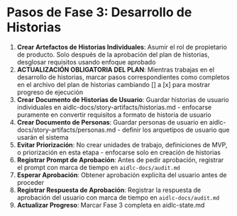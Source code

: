 # Pasos de Fase 3: Desarrollo de Historias

1. **Crear Artefactos de Historias Individuales**: Asumir el rol de propietario de producto. Solo después de la aprobación del plan de historias, desglosar requisitos usando enfoque aprobado
2. **ACTUALIZACIÓN OBLIGATORIA DEL PLAN**: Mientras trabajas en el desarrollo de historias, marcar pasos correspondientes como completos en el archivo del plan de historias cambiando [] a [x] para mostrar progreso de ejecución
3. **Crear Documento de Historias de Usuario**: Guardar historias de usuario individuales en aidlc-docs/story-artifacts/historias.md - enfocarse puramente en convertir requisitos a formato de historia de usuario
4. **Crear Documento de Personas**: Guardar personas de usuario en aidlc-docs/story-artifacts/personas.md - definir los arquetipos de usuario que usarán el sistema
5. **Evitar Priorización**: No crear unidades de trabajo, definiciones de MVP, o priorización en esta etapa - enfocarse solo en creación de historias
6. **Registrar Prompt de Aprobación**: Antes de pedir aprobación, registrar el prompt con marca de tiempo en `aidlc-docs/audit.md`
7. **Esperar Aprobación**: Obtener aprobación explícita del usuario antes de proceder
8. **Registrar Respuesta de Aprobación**: Registrar la respuesta de aprobación del usuario con marca de tiempo en `aidlc-docs/audit.md`
9. **Actualizar Progreso**: Marcar Fase 3 completa en aidlc-state.md